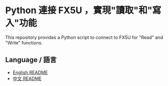 # Python 連接 FX5U ，實現"讀取"和"寫入"功能

This repository provides a Python script to connect to FX5U for "Read" and "Write" functions.

## Language / 語言

- [English README](docs/English_README.md)
- [中文 README](docs/Chinese_README.md)
